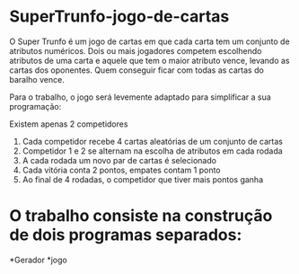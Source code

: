 # SuperTrunfo-jogo-de-cartas

O Super Trunfo é um jogo de cartas em que cada carta tem um conjunto de atributos numéricos. Dois ou mais jogadores competem escolhendo atributos de uma carta e aquele que tem o maior atributo vence, levando as cartas dos oponentes. Quem conseguir ficar com todas as cartas do baralho vence.

Para o trabalho, o jogo será levemente adaptado para simplificar a sua programação:

Existem apenas 2 competidores

1. Cada competidor recebe 4 cartas aleatórias de um conjunto de cartas
2. Competidor 1 e 2 se alternam na escolha de atributos em cada rodada
3. A cada rodada um novo par de cartas é selecionado
4. Cada vitória conta 2 pontos, empates contam 1 ponto
5. Ao final de 4 rodadas, o competidor que tiver mais pontos ganha

# O trabalho consiste na construção de dois programas separados:

*Gerador
*jogo
